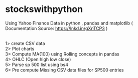 # stockswithpython

Using Yahoo Finance Data in python , pandas and matplotlib ( Documentation Source: https://lnkd.in/gXnTCP3 ) 

<br>
1> create CSV data 
<br>
2> Plot charts 
<br>
3> Compute MA(100) using Rolling concepts in pandas 
<br>
4> OHLC (Open high low close) 
<br>
5> Parse sp 500 list using bs4 
<br>
6> Pre compute Missing CSV data files for SP500 entries 
<br>

